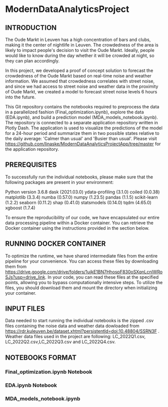 # ModernDataAnalyticsProject


## INTRODUCTION 
The Oude Markt in Leuven has a high concentration of bars and clubs, making it the center of nightlife in Leuven. The crowdedness of the area is likely to impact people's decision to visit the Oude Markt. Ideally, people would like to know during the day whether it will be crowded at night, so they can plan accordingly.

In this project, we developed a proof of concept solution to forecast the crowdedness of the Oude Markt based on real-time noise and weather information. We assumed that crowdedness correlates with street noise, and since we had access to street noise and weather data in the proximity of Oude Markt, we created a model to forecast street noise levels 6 hours into the future.

This Git repository contains the notebooks required to preprocess the data in a parallelized fashion (Final_optimization.ipynb), explore the data (EDA.ipynb), and build a prediction model (MDA_models_notebook.ipynb). The repository is connected to a separate application repository written in Plotly Dash. The application is used to visualize the predictions of the model for a 24-hour period and summarize them in two possible states relative to the daily average: 'Calmer than usual' and 'Busier than usual'. Please visit https://github.com/linaske/ModernDataAnalyticsProjectApp/tree/master for the application repository.

## PREREQUISITES 

To successfully run the individual notebooks, please make sure that the following packages are present in your environment:

Python version 3.6.8
dask (2021.03.0)
ydata-profiling (3.1.0)
coiled (0.0.38)
matplotlib (3.3.4)
numba (0.57.0)
numpy (1.23.5)
pandas (1.1.5)
scikit-learn (1.2.2)
seaborn (0.11.2)
shap (0.41.0)
statsmodels (0.14.0)
tqdm (4.65.0)
xgboost (1.7.4)

To ensure the reproducibility of our code, we have encapsulated our entire data processing pipeline within a Docker container. You can retrieve the Docker container using the instructions provided in the section below.


##  RUNNING DOCKER CONTAINER

To optimize the runtime, we have shared intermediate files from the entire pipeline for your convenience. You can access these files by downloading them from https://drive.google.com/drive/folders/1ujkE1BN7HhospF830oSXqnLcnlWRoSJs?usp=drive_link. In your code, you can read these files at the specified points, allowing you to bypass computationally intensive steps. To utilize the files, you should download them and mount the directory when initializing your container.

## INPUT FILES
Data needed to start running the individual notebooks is the zipped .csv files containing the noise data and weather data dowloaded from https://rdr.kuleuven.be/dataset.xhtml?persistentId=doi:10.48804/SSRN3F . Weather data files used in the project are following: LC_2022Q1.csv, LC_2022Q2.csv,LC_2022Q3.csv and LC_2022Q4.csv. 

## NOTEBOOKS FORMAT

### Final_optimization.ipynb Notebook

### EDA.ipynb Notebook
### MDA_models_notebook.ipynb



